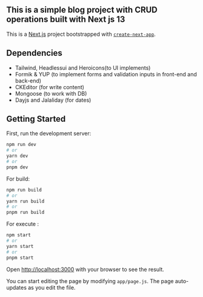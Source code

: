 ## This is a simple blog project with CRUD operations built with Next js 13
This is a [Next.js](https://nextjs.org/) project bootstrapped with [`create-next-app`](https://github.com/vercel/next.js/tree/canary/packages/create-next-app).

## Dependencies

- Tailwind, Headlessui and Heroicons(to UI implements)
- Formik & YUP (to implement forms and validation inputs in front-end and back-end)
- CKEditor (for write content)
- Mongoose (to work with DB)
- Dayjs and Jalaliday (for dates)

## Getting Started

First, run the development server:

```bash
npm run dev
# or
yarn dev
# or
pnpm dev
```

For build: 

```bash
npm run build
# or
yarn run build
# or
pnpm run build
```

For execute :

```bash
npm start
# or
yarn start
# or
pnpm start
```
Open [http://localhost:3000](http://localhost:3000) with your browser to see the result.

You can start editing the page by modifying `app/page.js`. The page auto-updates as you edit the file.
